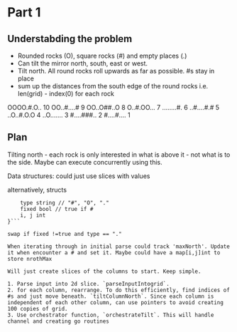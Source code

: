 # Part 1

## Understabding the problem

* Rounded rocks (O), square rocks (#) and empty places (.)
* Can tilt the mirror north, south, east or west.
* Tilt north. All round rocks roll upwards as far as possible. #s stay in place
* sum up the distances from the south edge of the round rocks i.e. len(grid) - index(0) for each rock

OOOO.#.O.. 10
OO..#....#  9
OO..O##..O  8
O..#.OO...  7
........#.  6
..#....#.#  5
..O..#.O.O  4
..O.......  3
#....###..  2
#....#....  1

## Plan

Tilting north - each rock is only interested in what is above it - not what is to the side. Maybe can execute concurrently using this.

Data structures: could just use slices with values

alternatively, structs 

```{
    type string // "#", "O", "."
    fixed bool // true if #
    i, j int
}```

swap if fixed !=true and type == "."

When iterating through in initial parse could track 'maxNorth'. Update it when encounter a # and set it. Maybe could have a map[i,j]int to store nrothMax

Will just create slices of the columns to start. Keep simple. 

1. Parse input into 2d slice. `parseInputIntogrid`.
2. for each column, rearrange. To do this efficiently, find indices of #s and just move beneath. `tiltColumnNorth`. Since each column is independent of each other column, can use pointers to avoid creating 100 copies of grid.
3. Use orchestrator function, `orchestrateTilt`. This will handle channel and creating go routines
